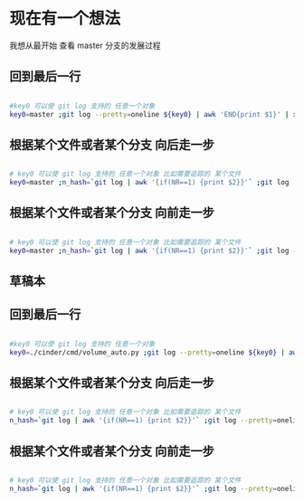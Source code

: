 # 现在有一个想法
我想从最开始 查看 master 分支的发展过程

## 回到最后一行

```bash

#key0 可以使 git log 支持的 任意一个对象
key0=master ;git log --pretty=oneline ${key0} | awk 'END{print $1}' | xargs git checkout


```

## 根据某个文件或者某个分支   向后走一步
```bash

# key0 可以使 git log 支持的 任意一个对象 比如需要追踪的 某个文件
key0=master ;n_hash=`git log | awk '{if(NR==1) {print $2}}'` ;git log --pretty=oneline  ${key0}  | awk -v n_h=${n_hash} '{a[NR]=$1;if($1==n_h){print(a[NR-1])}}' | xargs git checkout

```

## 根据某个文件或者某个分支   向前走一步
```bash

# key0 可以使 git log 支持的 任意一个对象 比如需要追踪的 某个文件
key0=master ;n_hash=`git log | awk '{if(NR==1) {print $2}}'` ;git log --pretty=oneline  ${key0} | awk -v n_h=${n_hash}   '{a[NR]=$1;if($1==n_h){n_h=NR+1};if(NR==n_h){print $1} }' | xargs git checkout

```



## 草稿本
## 回到最后一行

```bash

#key0 可以使 git log 支持的 任意一个对象
key0=./cinder/cmd/volume_auto.py ;git log --pretty=oneline ${key0} | awk 'END{print $1}' | xargs git checkout


```

## 根据某个文件或者某个分支   向后走一步
```bash

# key0 可以使 git log 支持的 任意一个对象 比如需要追踪的 某个文件
n_hash=`git log | awk '{if(NR==1) {print $2}}'` ;git log --pretty=oneline  ${key0}  | awk -v n_h=${n_hash} '{a[NR]=$1;if($1==n_h){print(a[NR-1])}}' | xargs git checkout

```

## 根据某个文件或者某个分支   向前走一步
```bash

# key0 可以使 git log 支持的 任意一个对象 比如需要追踪的 某个文件
n_hash=`git log | awk '{if(NR==1) {print $2}}'` ;git log --pretty=oneline  ${key0} | awk -v n_h=${n_hash}   '{a[NR]=$1;if($1==n_h){n_h=NR+1};if(NR==n_h){print $1} }' | xargs git checkout

```
